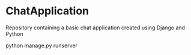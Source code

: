 # ChatApplication
Repository containing a basic chat application created using Django and Python


python manage.py runserver
